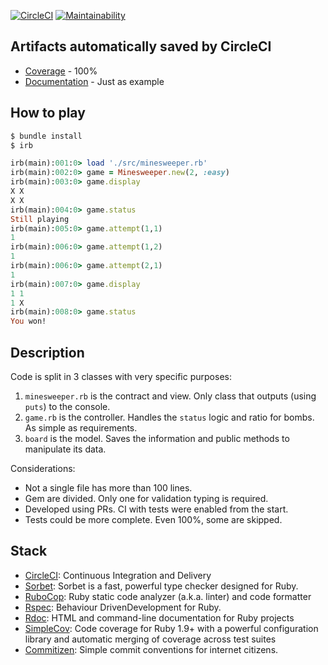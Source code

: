 [![CircleCI](https://circleci.com/gh/m13/minesweeper/tree/master.svg?style=svg)](https://circleci.com/gh/m13/minesweeper/tree/master)
[![Maintainability](https://api.codeclimate.com/v1/badges/7f047a96023e7481c897/maintainability)](https://codeclimate.com/github/m13/minesweeper/maintainability)


## Artifacts automatically saved by CircleCI

- [Coverage](https://27-197866707-gh.circle-artifacts.com/0/home/circleci/project/coverage/index.html#_AllFiles) - 100%
- [Documentation](https://27-197866707-gh.circle-artifacts.com/0/home/circleci/project/doc/table_of_contents.html#pages) - Just as example


## How to play

```bash
$ bundle install
$ irb
```
```ruby
irb(main):001:0> load './src/minesweeper.rb'
irb(main):002:0> game = Minesweeper.new(2, :easy)
irb(main):003:0> game.display
X X
X X
irb(main):004:0> game.status
Still playing
irb(main):005:0> game.attempt(1,1)
1
irb(main):006:0> game.attempt(1,2)
1
irb(main):006:0> game.attempt(2,1)
1
irb(main):007:0> game.display
1 1
1 X
irb(main):008:0> game.status
You won!
```

## Description

Code is split in 3 classes with very specific purposes:

1. `minesweeper.rb` is the contract and view. Only class that outputs (using `puts`) to the console.
2. `game.rb` is the controller. Handles the `status` logic and ratio for bombs. As simple as requirements.
3. `board` is the model. Saves the information and public methods to manipulate its data.

Considerations:

- Not a single file has more than 100 lines. 
- Gem are divided. Only one for validation typing is required.
- Developed using PRs. CI with tests were enabled from the start.
- Tests could be more complete. Even 100%, some are skipped.


## Stack

- [CircleCI](https://circleci.com/gh/m13/minesweeper): Continuous Integration and Delivery
- [Sorbet](https://sorbet.org/): Sorbet is a fast, powerful type checker designed for Ruby.
- [RuboCop](http://www.rubocop.org/en/stable/): Ruby static code analyzer (a.k.a. linter) and code formatter
- [Rspec](https://rspec.info/): Behaviour DrivenDevelopment for Ruby.
- [Rdoc](https://ruby.github.io/rdoc/): HTML and command-line documentation for Ruby projects
- [SimpleCov](https://github.com/colszowka/simplecov): 
Code coverage for Ruby 1.9+ with a powerful configuration library and automatic merging of coverage across test suites
- [Commitizen](https://commitizen.github.io/cz-cli/): Simple commit conventions for internet citizens.
